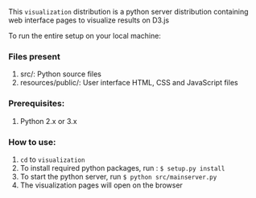 This `visualization` distribution is a python server distribution containing web interface pages to visualize results on D3.js

To run the entire setup on your local machine:

### Files present

1. src/: Python source files
2. resources/public/: User interface HTML, CSS and JavaScript files

### Prerequisites:

1. Python 2.x or 3.x

### How to use:

1. `cd` to `visualization`
2. To install required python packages, run : `$ setup.py install`
3. To start the python server, run `$ python src/mainserver.py`
4. The visualization pages will open on the browser
